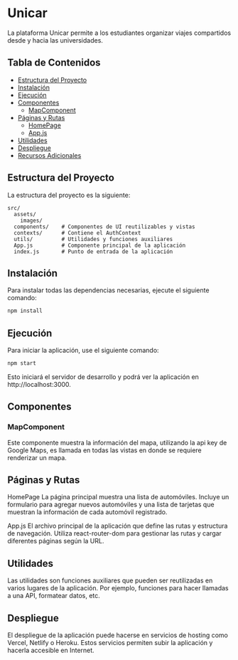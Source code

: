 # Unicar

La plataforma Unicar permite a los estudiantes organizar viajes compartidos desde y hacia las universidades.

## Tabla de Contenidos

- [Estructura del Proyecto](#estructura-del-proyecto)
- [Instalación](#instalación)
- [Ejecución](#ejecución)
- [Componentes](#componentes)
  - [MapComponent](#mapcomponent)
- [Páginas y Rutas](#páginas-y-rutas)
  - [HomePage](#homepage)
  - [App.js](#appjs)
- [Utilidades](#utilidades)
- [Despliegue](#despliegue)
- [Recursos Adicionales](#recursos-adicionales)

## Estructura del Proyecto

La estructura del proyecto es la siguiente:

```plaintext
src/
  assets/
    images/
  components/    # Componentes de UI reutilizables y vistas
  contexts/      # Contiene el AuthContext
  utils/         # Utilidades y funciones auxiliares
  App.js         # Componente principal de la aplicación
  index.js       # Punto de entrada de la aplicación
```

## Instalación

Para instalar todas las dependencias necesarias, ejecute el siguiente comando:

```bash
npm install
```

## Ejecución

Para iniciar la aplicación, use el siguiente comando:

```bash
npm start
```
Esto iniciará el servidor de desarrollo y podrá ver la aplicación en http://localhost:3000.

## Componentes

### MapComponent
Este componente muestra la información del mapa, utilizando la api key de Google Maps, es llamada en todas las vistas en donde se requiere renderizar un mapa.

## Páginas y Rutas

HomePage
La página principal muestra una lista de automóviles. Incluye un formulario para agregar nuevos automóviles y una lista de tarjetas que muestran la información de cada automóvil registrado.

App.js
El archivo principal de la aplicación que define las rutas y estructura de navegación. Utiliza react-router-dom para gestionar las rutas y cargar diferentes páginas según la URL.

## Utilidades

Las utilidades son funciones auxiliares que pueden ser reutilizadas en varios lugares de la aplicación. Por ejemplo, funciones para hacer llamadas a una API, formatear datos, etc.


## Despliegue

El despliegue de la aplicación puede hacerse en servicios de hosting como Vercel, Netlify o Heroku. Estos servicios permiten subir la aplicación y hacerla accesible en Internet.
